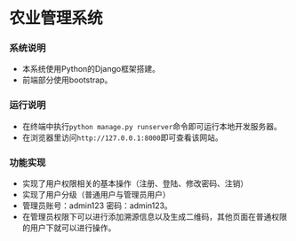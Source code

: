 # 农业管理系统


### 系统说明

* 本系统使用Python的Django框架搭建。
* 前端部分使用bootstrap。


### 运行说明

* 在终端中执行`python manage.py runserver`命令即可运行本地开发服务器。
* 在浏览器里访问`http://127.0.0.1:8000`即可查看该网站。


### 功能实现

* 实现了用户权限相关的基本操作（注册、登陆、修改密码、注销）
* 实现了用户分级（普通用户与管理员用户）
* 管理员账号：admin123 密码：admin123。
* 在管理员权限下可以进行添加溯源信息以及生成二维码，其他页面在普通权限的用户下就可以进行操作。

